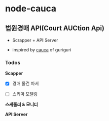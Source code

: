 # node-cauca

## 법원경매 API(Court AUCtion Api)

- Scrapper + API Server

- inspired by [cauca](https://github.com/guriguri/cauca) of guriguri


### Todos

**Scapper**

- [x] 경매 물건 파서

- [ ] 스키마 모델링

**스케줄러 & 모니터**

 **API Server**
